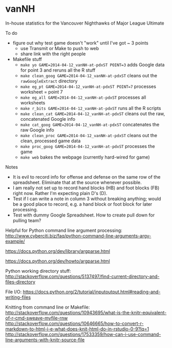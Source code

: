 vanNH
=====

In-house statistics for the Vancouver Nighthawks of Major League Ultimate

To do

  * figure out why test game doesn't "work" until I've got ~ 3 points
    - use Transmit or Make to push to web
    - share link with the right people
  * Makefile stuff
    - `make yo GAME=2014-04-12_vanNH-at-pdxST POINT=3` adds Google data for point 3 and reruns all the R stuff
    - `make clean_goog GAME=2014-04-12_vanNH-at-pdxST` cleans out the `rawGoogleExtract` directory
    - `make eg_pt GAME=2014-04-12_vanNH-at-pdxST POINT=7` processes worksheet = point 7
    - `make eg_all GAME=2014-04-12_vanNH-at-pdxST` processes all worksheets
    - `make r_bits GAME=2014-04-12_vanNH-at-pdxST` runs all the R scripts
    - `make clean_cat GAME=2014-04-12_vanNH-at-pdxST` cleans out the raw, concatenated Google info
    - `make cat_goog GAME=2014-04-12_vanNH-at-pdxST` concatenates the raw Google info
    - `make clean_proc GAME=2014-04-12_vanNH-at-pdxST` cleans out the clean, processed game data
    - `make proc_goog GAME=2014-04-12_vanNH-at-pdxST` processes the game
    - `make web` bakes the webpage (currently hard-wired for game)

Notes

  * It is evil to record info for offense and defense on the same row of the spreadsheet. Eliminate that at the source whenever possible.
  * I am really not set up to record hand blocks (HB) and foot blocks (FB) right now. Rather I'm expecting plain D's (D).
  * Test if I can write a note in column 3 without breaking anything; would be a good place to record, e.g. a hand block or foot block for later processing.
  * Test with dummy Google Spreadsheet. How to create pull down for pulling team?

Helpful for Python command line argument processing:
http://www.cyberciti.biz/faq/python-command-line-arguments-argv-example/

https://docs.python.org/dev/library/argparse.html

https://docs.python.org/dev/howto/argparse.html

Python working directory stuff:
http://stackoverflow.com/questions/5137497/find-current-directory-and-files-directory

File I/O:
https://docs.python.org/2/tutorial/inputoutput.html#reading-and-writing-files

Knitting from command line or Makefile:
http://stackoverflow.com/questions/10943695/what-is-the-knitr-equivalent-of-r-cmd-sweave-myfile-rnw
http://stackoverflow.com/questions/10646665/how-to-convert-r-markdown-to-html-i-e-what-does-knit-html-do-in-rstudio-0-9?lq=1
http://stackoverflow.com/questions/17533359/how-can-i-use-command-line-arguments-with-knitr-source-file